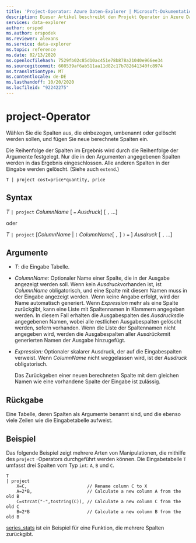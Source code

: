 ```yaml
---
title: 'Project-Operator: Azure Daten-Explorer | Microsoft-Dokumentation'
description: Dieser Artikel beschreibt den Projekt Operator in Azure Daten-Explorer.
services: data-explorer
author: orspod
ms.author: orspodek
ms.reviewer: alexans
ms.service: data-explorer
ms.topic: reference
ms.date: 02/13/2020
ms.openlocfilehash: 7529fb02c85d10ac451e78b878a21040e966ee34
ms.sourcegitcommit: 608539af6ab511aa11d82c17b782641340fc8974
ms.translationtype: MT
ms.contentlocale: de-DE
ms.lasthandoff: 10/20/2020
ms.locfileid: "92242275"
---
```

# <a name="project-operator"></a>project-Operator

Wählen Sie die Spalten aus, die einbezogen, umbenannt oder gelöscht werden sollen, und fügen Sie neue berechnete Spalten ein. 

Die Reihenfolge der Spalten im Ergebnis wird durch die Reihenfolge der Argumente festgelegt. Nur die in den Argumenten angegebenen Spalten werden in das Ergebnis eingeschlossen. Alle anderen Spalten in der Eingabe werden gelöscht.  (Siehe auch `extend`.)

```kusto
T | project cost=price*quantity, price
```

## <a name="syntax"></a>Syntax

*T* `| project` *ColumnName* [ `=` *Ausdruck*] [ `,` ...]
  
oder
  
*T* `| project` [*ColumnName*  |  `(` *ColumnName*[ `,` ] `)` `=` ] *Ausdruck* [ `,` ...]

## <a name="arguments"></a>Argumente

* *T*: die Eingabe Tabelle.
* *ColumnName:* Optionaler Name einer Spalte, die in der Ausgabe angezeigt werden soll. Wenn kein *Ausdruck*vorhanden ist, ist *ColumnName* obligatorisch, und eine Spalte mit diesem Namen muss in der Eingabe angezeigt werden. Wenn keine Angabe erfolgt, wird der Name automatisch generiert. Wenn *Expression* mehr als eine Spalte zurückgibt, kann eine Liste mit Spaltennamen in Klammern angegeben werden. In diesem Fall erhalten die Ausgabespalten des *Ausdrucks*die angegebenen Namen, wobei alle restlichen Ausgabespalten gelöscht werden, sofern vorhanden. Wenn die Liste der Spaltennamen nicht angegeben wird, werden die Ausgabespalten aller *Ausdrücke*mit generierten Namen der Ausgabe hinzugefügt.
* *Expression:* Optionaler skalarer Ausdruck, der auf die Eingabespalten verweist. Wenn *ColumnName* nicht weggelassen wird, ist der *Ausdruck* obligatorisch.

    Das Zurückgeben einer neuen berechneten Spalte mit dem gleichen Namen wie eine vorhandene Spalte der Eingabe ist zulässig.

## <a name="returns"></a>Rückgabe

Eine Tabelle, deren Spalten als Argumente benannt sind, und die ebenso viele Zeilen wie die Eingabetabelle aufweist.

## <a name="example"></a>Beispiel

Das folgende Beispiel zeigt mehrere Arten von Manipulationen, die mithilfe des `project` -Operators durchgeführt werden können. Die Eingabetabelle `T` umfasst drei Spalten vom Typ `int`: `A`, `B` und `C`. 

```kusto
T
| project
    X=C,                       // Rename column C to X
    A=2*B,                     // Calculate a new column A from the old B
    C=strcat("-",tostring(C)), // Calculate a new column C from the old C
    B=2*B                      // Calculate a new column B from the old B
```

[series_stats](series-statsfunction.md) ist ein Beispiel für eine Funktion, die mehrere Spalten zurückgibt.